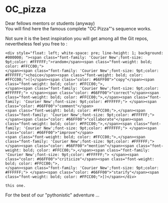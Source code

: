 # OC_pizza

Dear fellows mentors or students (anyway)<br>
You will find here the famous complete "OC Pizza"'s sequence works.

Not sure it is the best inspiration you will get among all the Git repos, nevertheless feel you free to :

	<div style="float: left; white-space: pre; line-height: 1; background: #000000; "><span class="font-family: 'Courier New';font-size: 9pt;color: #FFFFFF;">random</span><span class="font-weight: bold; color: #FFCC00;">
	</span><span class="font-family: 'Courier New';font-size: 9pt;color: #FFFFFF;">choice</span><span class="font-weight: bold; color: #FFCC00;">([</span><span class="color: #66FF00">"copy"</span><span class="font-weight: bold; color: #FFCC00;">,
	</span><span class="font-family: 'Courier New';font-size: 9pt;color: #FFFFFF;"> </span><span class="color: #66FF00">"correct"</span><span class="font-weight: bold; color: #FFCC00;">,</span><span class="font-family: 'Courier New';font-size: 9pt;color: #FFFFFF;"> </span><span class="color: #66FF00">"comment"</span>
	<span class="font-weight: bold; color: #FFCC00;">,</span><span class="font-family: 'Courier New';font-size: 9pt;color: #FFFFFF;">
	</span><span class="color: #66FF00">"collaborate"</span><span class="font-weight: bold; color: #FFCC00;">,</span><span class="font-family: 'Courier New';font-size: 9pt;color: #FFFFFF;"> </span><span class="color: #66FF00">"improve"</span>
	<span class="font-weight: bold; color: #FFCC00;">,</span><span class="font-family: 'Courier New';font-size: 9pt;color: #FFFFFF;">
	</span><span class="color: #66FF00">"mention"</span><span class="font-weight: bold; color: #FFCC00;">,</span><span class="font-family: 'Courier New';font-size: 9pt;color: #FFFFFF;"> </span><span class="color: #66FF00">"criticize"</span><span class="font-weight: bold; color: #FFCC00;">,
	</span><span class="font-family: 'Courier New';font-size: 9pt;color: #FFFFFF;"> </span><span class="color: #66FF00">"starify"</span><span class="font-weight: bold; color: #FFCC00;">])</span></div>
    
    this one. 
For the best of our "pythonistic" adventure ...
